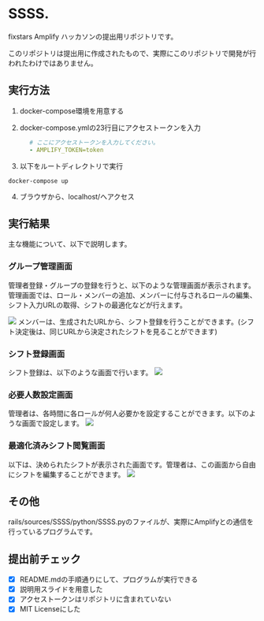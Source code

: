 # SSSS.
fixstars Amplify ハッカソンの提出用リポジトリです。

このリポジトリは提出用に作成されたもので、実際にこのリポジトリで開発が行われたわけではありません。
## 実行方法

1. docker-compose環境を用意する

2. docker-compose.ymlの23行目にアクセストークンを入力

```docker-compose.yml
      # ここにアクセストークンを入力してください。
      - AMPLIFY_TOKEN=token
```
3. 以下をルートディレクトリで実行
``` shell
docker-compose up
```

4. ブラウザから、localhost/へアクセス
## 実行結果
主な機能について、以下で説明します。

### グループ管理画面

管理者登録・グループの登録を行うと、以下のような管理画面が表示されます。管理画面では、ロール・メンバーの追加、メンバーに付与されるロールの編集、シフト入力URLの取得、シフトの最適化などが行えます。

![](https://i.imgur.com/aKOLwTX.png)
メンバーは、生成されたURLから、シフト登録を行うことができます。(シフト決定後は、同じURLから決定されたシフトを見ることができます)

### シフト登録画面
シフト登録は、以下のような画面で行います。
![](https://i.imgur.com/D52qpNb.png)

### 必要人数設定画面

管理者は、各時間に各ロールが何人必要かを設定することができます。以下のような画面で設定します。
![](https://i.imgur.com/f0ic4X2.png)

### 最適化済みシフト閲覧画面
以下は、決められたシフトが表示された画面です。管理者は、この画面から自由にシフトを編集することができます。
![](https://i.imgur.com/9IXMw1S.png)

## その他
rails/sources/SSSS/python/SSSS.pyのファイルが、実際にAmplifyとの通信を行っているプログラムです。
## 提出前チェック


- [x] README.mdの手順通りにして、プログラムが実行できる
- [x] 説明用スライドを用意した 
- [x] アクセストークンはリポジトリに含まれていない
- [x] MIT Licenseにした

